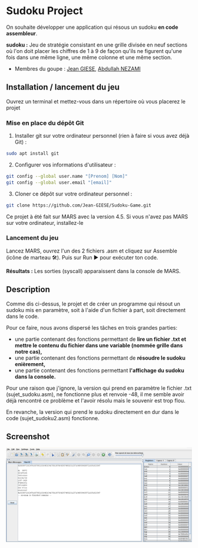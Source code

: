 # Sudoku Project

On souhaite développer une application qui résous un sudoku **en code assembleur**.

**sudoku :** Jeu de stratégie consistant en une grille divisée en neuf sections où l'on doit placer les chiffres de 1 à 9 de façon qu'ils ne figurent qu'une fois dans une même ligne, une même colonne et une même section.

- Membres du goupe : [Jean GIESE](https://git.unistra.fr/jgiese), [Abdullah NEZAMI](https://git.unistra.fr/nezami)

## Installation / lancement du jeu

Ouvrez un terminal et mettez-vous dans un répertoire où vous placerez le projet

### Mise en place du dépôt Git

1. Installer git sur votre ordinateur personnel (rien à faire si vous avez déjà Git) :
```sh
sudo apt install git
```

2. Configurer vos informations d'utilisateur :
```sh
git config --global user.name "[Prenom] [Nom]"
git config --global user.email "[email]"
```

3. Cloner ce dépôt sur votre ordinateur personnel :
```sh
git clone https://github.com/Jean-GIESE/Sudoku-Game.git
```
Ce projet à été fait sur MARS avec la version 4.5. Si vous n'avez pas MARS sur votre ordinateur, installez-le

### Lancement du jeu

Lancez MARS, ouvrez l'un des 2 fichiers .asm et cliquez sur Assemble (icône de marteau 🛠️). Puis sur Run ▶️ pour exécuter ton code.

**Résultats :** Les sorties (syscall) apparaissent dans la console de MARS.

## Description

Comme dis ci-dessus, le projet et de créer un programme qui résout un sudoku mis en paramètre, soit à l'aide d'un fichier à part, soit directement dans le code.

Pour ce faire, nous avons dispersé les tâches en trois grandes parties:

- une partie contenant des fonctions permettant de **lire un fichier .txt et mettre le contenu du fichier dans une variable (nommée grille dans notre cas),**
- une partie contenant des fonctions permettant de **résoudre le sudoku enièrement,**
- une partie contenant des fonctions permettant **l'affichage du sudoku dans la console.**

Pour une raison que j'ignore, la version qui prend en paramètre le fichier .txt (sujet_sudoku.asm), ne fonctionne plus et renvoie -48, il me semble avoir déjà rencontré ce problème et l'avoir résolu mais le souvenir est trop flou.

En revanche, la version qui prend le sudoku directement en dur dans le code (sujet_sudoku2.asm) fonctionne.

## Screenshot

<img src="screenshots/Sudoku.png" width="700" alt="screen sudoku">

